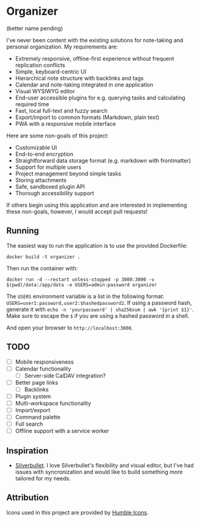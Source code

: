# Organizer
(better name pending)

I've never been content with the existing solutions for note-taking and personal organization. My requirements are:
- Extremely responsive, offline-first experience without frequent replication conflicts
- Simple, keyboard-centric UI
- Hierarchical note structure with backlinks and tags
- Calendar and note-taking integrated in one application
- Visual WYSIWYG editor
- End-user accessible plugins for e.g. querying tasks and calculating required time
- Fast, local full-text and fuzzy search
- Export/import to common formats (Markdown, plain text)
- PWA with a responsive mobile interface

Here are some non-goals of this project:
- Customizable UI
- End-to-end encryption
- Straightforward data storage format (e.g. markdown with frontmatter)
- Support for multiple users
- Project management beyond simple tasks
- Storing attachments
- Safe, sandboxed plugin API
- Thorough accessibility support

If others begin using this application and are interested in implementing these non-goals, however, I would accept pull requests!

## Running
The easiest way to run the application is to use the provided Dockerfile:

```
docker build -t organizer .
```

Then run the container with:

```
docker run -d --restart unless-stopped -p 3000:3000 -v $(pwd)/data:/app/data -e USERS=admin:password organizer
```

The `USERS` environment variable is a list in the following format: `USERS=user1:password,user2:$hashedpassword2`. If using a password hash, generate it with `echo -n 'yourpassword' | sha256sum | awk '{print $1}'`. Make sure to escape the `$` if you are using a hashed password in a shell.  

And open your browser to `http://localhost:3000`.

## TODO
- [ ] Mobile responsiveness
- [ ] Calendar functionality
  - [ ] Server-side CalDAV integration?
- [ ] Better page links
  - [ ] Backlinks
- [ ] Plugin system
- [ ] Multi-workspace functionality
- [ ] Import/export
- [ ] Command palette
- [ ] Full search
- [ ] Offline support with a service worker

## Inspiration
- [Silverbullet](https://github.com/silverbulletmd/silverbullet). I love Silverbullet's flexibility and visual editor, but I've had issues with syncronization and would like to build something more tailored for my needs.

## Attribution

Icons used in this project are provided by [Humble Icons](https://humbleicons.com/).